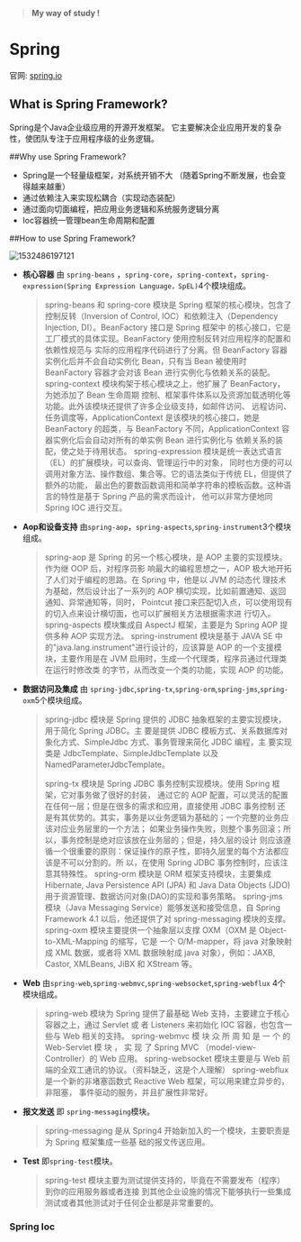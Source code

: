 > **My way of study !**

# Spring 

官网: [spring.io](https://spring.io/)

## What is Spring Framework?

Spring是个Java企业级应用的开源开发框架。 它主要解决企业应用开发的复杂性，使团队专注于应用程序级的业务逻辑。

##Why use Spring Framework? 

* Spring是一个轻量级框架，对系统开销不大 （随着Spring不断发展，也会变得越来越重）
* 通过依赖注入来实现松耦合（实现动态装配）
* 通过面向切面编程，把应用业务逻辑和系统服务逻辑分离
* Ioc容器统一管理bean生命周期和配置

##How to use Spring Framework?

![1532486197121](\\1532486065585.png)

* **核心容器** 由 `spring-beans` ，`spring-core`，`spring-context`，`spring-expression(Spring Expression Language，SpEL)`4个模块组成。 

  >spring-beans 和 spring-core 模块是 Spring 框架的核心模块，包含了控制反转（Inversion of
  >Control, IOC）和依赖注入（Dependency Injection, DI）。BeanFactory 接口是 Spring 框架中
  >的核心接口，它是工厂模式的具体实现。BeanFactory 使用控制反转对应用程序的配置和依赖性规范与
  >实际的应用程序代码进行了分离。但 BeanFactory 容器实例化后并不会自动实例化 Bean，只有当 Bean
  >被使用时 BeanFactory 容器才会对该 Bean 进行实例化与依赖关系的装配。
  >spring-context 模块构架于核心模块之上，他扩展了 BeanFactory，为她添加了 Bean 生命周期
  >控制、框架事件体系以及资源加载透明化等功能。此外该模块还提供了许多企业级支持，如邮件访问、
  >远程访问、任务调度等，ApplicationContext 是该模块的核心接口，她是 BeanFactory 的超类，与
  >BeanFactory 不同，ApplicationContext 容器实例化后会自动对所有的单实例 Bean 进行实例化与
  >依赖关系的装配，使之处于待用状态。
  >spring-expression 模块是统一表达式语言（EL）的扩展模块，可以查询、管理运行中的对象，
  >同时也方便的可以调用对象方法、操作数组、集合等。它的语法类似于传统 EL，但提供了额外的功能，
  >最出色的要数函数调用和简单字符串的模板函数。这种语言的特性是基于 Spring 产品的需求而设计，
  >他可以非常方便地同 Spring IOC 进行交互。

* **Aop和设备支持**  由`spring-aop`，`spring-aspects`,`spring-instrument`3个模块组成。

  >spring-aop 是 Spring 的另一个核心模块，是 AOP 主要的实现模块。作为继 OOP 后，对程序员影
  >响最大的编程思想之一，AOP 极大地开拓了人们对于编程的思路。在 Spring 中，他是以 JVM 的动态代
  >理技术为基础，然后设计出了一系列的 AOP 横切实现，比如前置通知、返回通知、异常通知等，同时，
  >Pointcut 接口来匹配切入点，可以使用现有的切入点来设计横切面，也可以扩展相关方法根据需求进
  >行切入。
  >spring-aspects 模块集成自 AspectJ 框架，主要是为 Spring AOP 提供多种 AOP 实现方法。
  >spring-instrument 模块是基于 JAVA SE 中的"java.lang.instrument"进行设计的，应该算是
  >AOP 的一个支援模块，主要作用是在 JVM 启用时，生成一个代理类，程序员通过代理类在运行时修改类
  >的字节，从而改变一个类的功能，实现 AOP 的功能。

* **数据访问及集成**  由 `spring-jdbc`,`spring-tx`,`spring-orm`,`spring-jms`,`spring-oxm`5个模块组成。

  >spring-jdbc 模块是 Spring 提供的 JDBC 抽象框架的主要实现模块，用于简化 Spring JDBC。主
  >要是提供 JDBC 模板方式、关系数据库对象化方式、SimpleJdbc 方式、事务管理来简化 JDBC 编程，主
  >要实现类是 JdbcTemplate、SimpleJdbcTemplate 以及 NamedParameterJdbcTemplate。
  >
  >spring-tx 模块是 Spring JDBC 事务控制实现模块。使用 Spring 框架，它对事务做了很好的封装，
  >通过它的 AOP 配置，可以灵活的配置在任何一层；但是在很多的需求和应用，直接使用 JDBC 事务控制
  >还是有其优势的。其实，事务是以业务逻辑为基础的；一个完整的业务应该对应业务层里的一个方法；
  >如果业务操作失败，则整个事务回滚；所以，事务控制是绝对应该放在业务层的；但是，持久层的设计
  >则应该遵循一个很重要的原则：保证操作的原子性，即持久层里的每个方法都应该是不可以分割的。所
  >以，在使用 Spring JDBC 事务控制时，应该注意其特殊性。
  >spring-orm 模块是 ORM 框架支持模块，主要集成 Hibernate, Java Persistence API (JPA) 和
  >Java Data Objects (JDO) 用于资源管理、数据访问对象(DAO)的实现和事务策略。
  >spring-jms 模块（Java Messaging Service）能够发送和接受信息，自 Spring Framework 4.1
  >以后，他还提供了对 spring-messaging 模块的支撑。
  >spring-oxm 模块主要提供一个抽象层以支撑 OXM（OXM 是 Object-to-XML-Mapping 的缩写，它是
  >一个 O/M-mapper，将 java 对象映射成 XML 数据，或者将 XML 数据映射成 java 对象），例如：JAXB,
  >Castor, XMLBeans, JiBX 和 XStream 等。

* **Web** 由`spring-web`,`spring-webmvc`,`spring-websocket`,`spring-webflux` 4个模块组成。

  >spring-web 模块为 Spring 提供了最基础 Web 支持，主要建立于核心容器之上，通过 Servlet 或
  >者 Listeners 来初始化 IOC 容器，也包含一些与 Web 相关的支持。
  >spring-webmvc 模 块 众 所 周 知 是 一 个 的 Web-Servlet 模 块 ， 实 现 了 Spring MVC
  >（model-view-Controller）的 Web 应用。
  >spring-websocket 模块主要是与 Web 前端的全双工通讯的协议。（资料缺乏，这是个人理解）
  >spring-webflux 是一个新的非堵塞函数式 Reactive Web 框架，可以用来建立异步的，非阻塞，
  >事件驱动的服务，并且扩展性非常好。

* **报文发送** 即 `spring-messaging`模块。

  >spring-messaging 是从 Spring4 开始新加入的一个模块，主要职责是为 Spring 框架集成一些基
  >础的报文传送应用。

* **Test** 即`spring-test`模块。

  >spring-test 模块主要为测试提供支持的，毕竟在不需要发布（程序）到你的应用服务器或者连接
  >到其他企业设施的情况下能够执行一些集成测试或者其他测试对于任何企业都是非常重要的。



### Spring Ioc











​    

